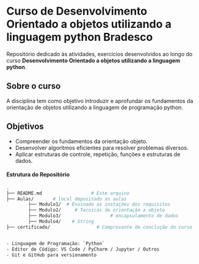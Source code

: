 # Curso de Desenvolvimento Orientado a objetos utilizando a linguagem python Bradesco
Repositório dedicado às atividades, exercícios desenvolvidos ao longo do curso **Desenvolvimento Orientado a objetos utilizando a linguagem python**.

## Sobre o curso
A disciplina tem como objetivo introduzir e aprofundar os fundamentos da orientação de objetos utilizando a linguagem de programação python.

## Objetivos
- Compreender os fundamentos da orientação objeto.
- Desenvolver algoritmos eficientes para resolver problemas diversos.
- Aplicar estruturas de controle, repetição, funções e estruturas de dados.

#### Estrutura do Repositório

```bash
.
├── README.md                  # Este arquivo
├── Aulas/       # local depositado as aulas
        ├── Modulo1/  # Ensinado as instações dos requisitos
        ├── Modulo2/     # Tecnicas de orientação a objeto
        ├── Modulo3/                  # encapsulamento de dados
        ├── Modulo4/    # String
├── certificado/                 # Comprovante de conclução do curso


- Linguagem de Programação: `Python` 
- Editor de Código: VS Code / PyCharm / Jupyter / Outros
- Git e GitHub para versionamento
